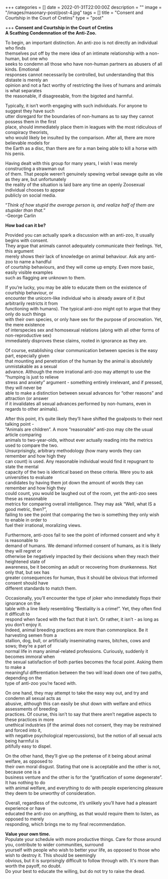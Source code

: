 +++
categories = []
date = 2022-01-31T22:00:00Z
description = ""
image = "/images/masonary-post/post-4.jpg"
tags = []
title = "Consent and Courtship in the Court of Cretins"
type = "post"

+++
**Consent and Courtship in the Court of Cretins**  
 **A Scathing Condemnation of the Anti-Zoo.**  
   
 To begin, an important distinction. An anti-zoo is not directly an individual who finds  
 themselves put off by the mere idea of an intimate relationship with a non-human, but one who  
 seeks to condemn all those who have non-human partners as abusers of all kinds. Emotional  
 responses cannot necessarily be controlled, but understanding that this distaste is merely an  
 opinion and not a fact worthy of restricting the lives of humans and animals is what separates  
 the reasonable, if disagreeable, from the bigoted and harmful.   
   
 Typically, it isn’t worth engaging with such individuals. For anyone to suggest they have such  
 utter disregard for the boundaries of non-humans as to say they cannot possess them in the first  
 place, should immediately place them in leagues with the most ridiculous of conspiracy theorists,  
 who would likely be insulted by the comparison. After all, there are more believable models for  
 the Earth as a disc, than there are for a man being able to kill a horse with his penis.  
   
 Having dealt with this group for many years, I wish I was merely constructing a strawman out  
 of them. That people weren’t genuinely spewing verbal sewage quite as vile as they are, but unfortunately  
 the reality of the situation is laid bare any time an openly Zoosexual individual chooses to appear  
 publicly on social media.  
   
 “_Think of how stupid the average person is, and realize half of them are stupider than that._”  
 -George Carlin  
   
   
 **How bad can it be?**  
   
 Provided you can actually spark a discussion with an anti-zoo, It usually begins with consent.  
 They argue that animals cannot adequately communicate their feelings. Yet, this argument  
 merely shows their lack of knowledge on animal behaviour. Ask any anti-zoo to name a handful  
 of courtship behaviours, and they will come up empty. Even more basic, easily visible examples  
 such as flagging are unknown to them.  
   
 If you’re lucky, you may be able to educate them on the existence of courtship behaviour, or  
 encounter the unicorn-like individual who is already aware of it (but arbitrarily restricts it from  
 functioning with humans). The typical anti-zoo might opt to argue that they only do such things  
 with their own species, or only have sex for the purpose of procreation. Yet, the mere existence  
 of interspecies sex and homosexual relations (along with all other forms of non-reproductive sex)  
 immediately disproves these claims, rooted in ignorance as they are.  
   
 Of course, establishing clear communication between species is the easy part, especially given  
 that mounting and penetration of the human by the animal is absolutely unmistakable as a sexual  
 advance. Although the more irrational anti-zoo may attempt to use the “humping is just to relieve  
 stress and anxiety” argument - something entirely irrelevant, and if pressed, they will never be  
 able to make a distinction between sexual advances for “other reasons” and attraction (or answer  
 if it invalidates all sexual advances performed by non-humans, even in regards to other animals).  
   
 After this point, it’s quite likely they’ll have shifted the goalposts to their next talking point -  
 “Animals are children”. A more “reasonable” anti-zoo may cite the usual article comparing  
 animals to two-year-olds, without ever actually reading into the metrics used to compare the two.  
 Unsurprisingly, arbitrary methodology (how many words they can remember and how high they  
 can count) is used. Any reasonable individual would find it repugnant to state the mental  
 capacity of the two is identical based on these criteria. Were you to ask universities to evaluate  
 candidates by having them jot down the amount of words they can remember and how high they  
 could count, you would be laughed out of the room, yet the anti-zoo sees these as reasonable  
 metrics for comparing overall intelligence. They may ask “Well, what IS a good metric, then?”,  
 failing to see the point that comparing the two is something they only wish to enable in order to  
 fuel their irrational, moralizing views.  
   
 Furthermore, anti-zoos fail to see the point of informed consent and why it is reasonable to  
 demand of humans. We demand informed consent of humans, as it is likely they will regret or  
 otherwise be negatively impacted by their decisions when they reach their heightened state of  
 awareness, be it becoming an adult or recovering from drunkenness. Not only that, but sex has  
 greater consequences for human, thus it should be obvious that informed consent should have  
 different standards to match them.  
   
 Occasionally, you’ll encounter the type of joker who immediately flops their ignorance on the  
 table with a line likely resembling “Bestiality is a crime!”. Yet, they often find it difficult to  
 respond when faced with the fact that it isn’t. Or rather, it isn’t - as long as you don’t enjoy it.  
 Indeed, animal breeding practices are more than commonplace. Be it harvesting semen from a  
 stallion, dog, bull, or artificially inseminating mares, bitches, cows and sows; they’re a part of  
 normal life in many animal-related professions. Curiously, suddenly it becomes immoral when  
 the sexual satisfaction of both parties becomes the focal point. Asking them to make a  
 meaningful differentiation between the two will lead down one of two paths, depending on the  
 type of anti-zoo you’re faced with.  
   
 On one hand, they may attempt to take the easy way out, and try and condemn all sexual acts as  
 abusive, although this can easily be shut down with welfare and ethics assessments of breeding  
 practices. Of course, this isn’t to say that there aren’t negative aspects to these practices in more  
 unethical industries (if the animal does not consent, they may be restrained and forced into it,  
 with negative psychological repercussions), but the notion of all sexual acts being harmful is  
 pitifully easy to dispel.  
   
 On the other hand, they’ll give up the pretense of it being about animal welfare, as opposed to  
 their own moral disgust. Stating that one is acceptable and the other is not, because one is a  
 business venture and the other is for the “gratification of some degenerate”. It has nothing to do  
 with animal welfare, and everything to do with people experiencing pleasure  
 they deem to be unworthy of consideration.  
   
 Overall, regardless of the outcome, it’s unlikely you’ll have had a pleasant experience or have  
 educated the anti-zoo on anything, as that would require them to listen, as opposed to merely  
 responding, which brings me to my final recommendation.  
   
   
 **Value your own time.**  
 Populate your schedule with more productive things. Care for those around you, contribute to wider communities, surround  
 yourself with people who wish to better your life, as opposed to those who wish to destroy it. This should be seemingly  
 obvious, but it is surprisingly difficult to follow through with. It's more than worth the payoff, no doubt.   
 Do your best to educate the willing, but do not try to raise the dead.